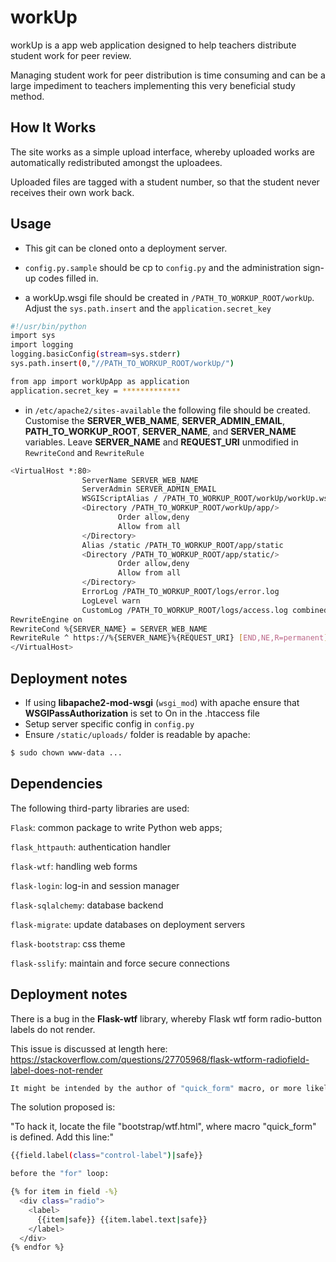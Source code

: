 # workUp
workUp is a app web application designed to help teachers distribute student work for peer review.

Managing student work for peer distribution is time consuming and can be a large impediment to
teachers implementing this very beneficial study method.

## How It Works

The site works as a simple upload interface, whereby uploaded works are automatically
redistributed amongst the uploadees.

Uploaded files are tagged with a student number, so that the student never receives
their own work back.

## Usage

* This git can be cloned onto a deployment server.

* `config.py.sample` should be cp to `config.py` and the administration sign-up codes filled in.

* a workUp.wsgi file should be created in `/PATH_TO_WORKUP_ROOT/workUp`. Adjust the `sys.path.insert`
and the `application.secret_key`

```sh
#!/usr/bin/python
import sys
import logging
logging.basicConfig(stream=sys.stderr)
sys.path.insert(0,"//PATH_TO_WORKUP_ROOT/workUp/")

from app import workUpApp as application
application.secret_key = *************
```

* in `/etc/apache2/sites-available` the following file should be created. Customise the
**SERVER_WEB_NAME**, **SERVER_ADMIN_EMAIL**, **PATH_TO_WORKUP_ROOT**, **SERVER_NAME**,
 and **SERVER_NAME** variables. Leave **SERVER_NAME** and **REQUEST_URI** unmodified in
 `RewriteCond` and `RewriteRule`

```sh
<VirtualHost *:80>
                ServerName SERVER_WEB_NAME
                ServerAdmin SERVER_ADMIN_EMAIL
                WSGIScriptAlias / /PATH_TO_WORKUP_ROOT/workUp/workUp.wsgi
                <Directory /PATH_TO_WORKUP_ROOT/workUp/app/>
                        Order allow,deny
                        Allow from all
                </Directory>
                Alias /static /PATH_TO_WORKUP_ROOT/app/static
                <Directory /PATH_TO_WORKUP_ROOT/app/static/>
                        Order allow,deny
                        Allow from all
                </Directory>
                ErrorLog /PATH_TO_WORKUP_ROOT/logs/error.log
                LogLevel warn
                CustomLog /PATH_TO_WORKUP_ROOT/logs/access.log combined
RewriteEngine on
RewriteCond %{SERVER_NAME} = SERVER_WEB_NAME
RewriteRule ^ https://%{SERVER_NAME}%{REQUEST_URI} [END,NE,R=permanent]
</VirtualHost>
```

## Deployment notes

* If using **libapache2-mod-wsgi** (`wsgi_mod`) with apache ensure that **WSGIPassAuthorization** is set to On in the .htaccess file
* Setup server specific config in `config.py`
* Ensure `/static/uploads/` folder is readable by apache:
```sh
$ sudo chown www-data ...
```


## Dependencies

The following third-party libraries are used:

`Flask`: common package to write Python web apps;

`flask_httpauth`: authentication handler

`flask-wtf`: handling web forms

`flask-login`: log-in and session manager

`flask-sqlalchemy`: database backend

`flask-migrate`: update databases on deployment servers

`flask-bootstrap`: css theme

`flask-sslify`: maintain and force secure connections

## Deployment notes

There is a bug in the **Flask-wtf** library, whereby Flask wtf form radio-button labels do not render.

This issue is discussed at length here: https://stackoverflow.com/questions/27705968/flask-wtform-radiofield-label-does-not-render

```sh
It might be intended by the author of "quick_form" macro, or more likely he/she missed a line of code to render out the label of RadioField, as the same is done for other types of fields.
```

The solution proposed is:

"To hack it, locate the file "bootstrap/wtf.html", where macro "quick_form" is defined.
Add this line:"

```sh
{{field.label(class="control-label")|safe}}

before the "for" loop:

{% for item in field -%}
  <div class="radio">
    <label>
      {{item|safe}} {{item.label.text|safe}}
    </label>
  </div>
{% endfor %}
```

